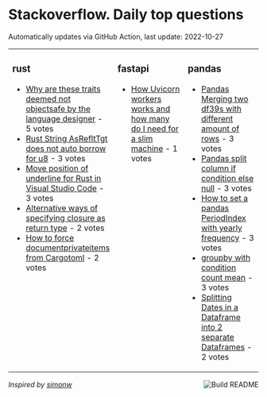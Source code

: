 # Stackoverflow. Daily top questions 

Automatically updates via GitHub Action, last update: <!-- date starts -->2022-10-27<!-- date ends -->


<table><tr><td valign="top" width="33%">

### rust
<!-- rust starts -->
* [Why are these traits deemed not objectsafe by the language designer](https://stackoverflow.com/questions/74201645/why-are-these-traits-deemed-not-object-safe-by-the-language-designer) - 5 votes
* [Rust String AsRefltTgt does not auto borrow for u8](https://stackoverflow.com/questions/74201661/rust-string-asreft-does-not-auto-borrow-for-u8) - 3 votes
* [Move position of underline for Rust in Visual Studio Code](https://stackoverflow.com/questions/74204011/move-position-of-underline-for-rust-in-visual-studio-code) - 3 votes
* [Alternative ways of specifying closure as return type](https://stackoverflow.com/questions/74205672/alternative-ways-of-specifying-closure-as-return-type) - 2 votes
* [How to force documentprivateitems from Cargotoml](https://stackoverflow.com/questions/74207555/how-to-force-document-private-items-from-cargo-toml) - 2 votes
<!-- rust ends -->
</td><td valign="top" width="34%">


### fastapi
<!-- fastapi starts -->
* [How Uvicorn workers works and how many do I need for a slim machine](https://stackoverflow.com/questions/74206034/how-uvicorn-workers-works-and-how-many-do-i-need-for-a-slim-machine) - 1 votes
<!-- fastapi ends -->
</td><td valign="top" width="34%">


### pandas
<!-- pandas starts -->
* [Pandas Merging two df39s with different amount of rows](https://stackoverflow.com/questions/74221419/pandas-merging-two-dfs-with-different-amount-of-rows) - 3 votes
* [Pandas split column if condition else null](https://stackoverflow.com/questions/74209153/pandas-split-column-if-condition-else-null) - 3 votes
* [How to set a pandas PeriodIndex with yearly frequency](https://stackoverflow.com/questions/74215857/how-to-set-a-pandas-periodindex-with-yearly-frequency) - 3 votes
* [groupby with condition  count  mean](https://stackoverflow.com/questions/74227476/groupby-with-condition-count-mean) - 3 votes
* [Splitting Dates in a Dataframe into 2 separate Dataframes](https://stackoverflow.com/questions/74221572/splitting-dates-in-a-dataframe-into-2-separate-dataframes) - 2 votes
<!-- pandas ends -->
</td></tr></table>

<a href="https://github.com/hp0404/hp0404/actions"><img src="https://github.com/hp0404/hp0404/workflows/Build%20README/badge.svg" align="right" alt="Build README"></a> <p>*Inspired by  [simonw](https://github.com/simonw/simonw)*</p>
